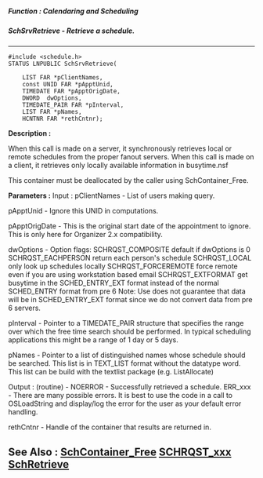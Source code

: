 ##### Function : Calendaring and Scheduling
##### SchSrvRetrieve - Retrieve a schedule.
---
```
#include <schedule.h>
STATUS LNPUBLIC SchSrvRetrieve(

	LIST FAR *pClientNames,
	const UNID FAR *pApptUnid,
	TIMEDATE FAR *pApptOrigDate,
	DWORD  dwOptions,
	TIMEDATE_PAIR FAR *pInterval,
	LIST FAR *pNames,
	HCNTNR FAR *rethCntnr);
```
**Description :**

When this call is made on a server, it synchronously retrieves local or remote 
schedules from the proper fanout servers. When this call is made on a client, 
it retrieves only locally available information in busytime.nsf

This container must be deallocated by the caller using SchContainer_Free.

**Parameters :**
Input :
pClientNames  -  List of users making query.

pApptUnid  -  Ignore this UNID in computations.

pApptOrigDate  -  This is the original start date of the appointment to ignore. This is only here for Organizer 2.x compatibility.

dwOptions  -  Option flags:
SCHRQST_COMPOSITE          default if dwOptions is 0
SCHRQST_EACHPERSON       return each person's schedule
SCHRQST_LOCAL                  only look up schedules locally
SCHRQST_FORCEREMOTE force remote even if you are using workstation based email
SCHRQST_EXTFORMAT get busytime in the SCHED_ENTRY_EXT format instead of the normal SCHED_ENTRY format from pre 6 Note: Use does not guarantee that data will be in SCHED_ENTRY_EXT format since we do not convert data from pre 6 servers.

pInterval  -  Pointer to a TIMEDATE_PAIR structure that specifies the range over which the free time search should be performed. In typical scheduling applications this might be a range of 1 day or 5 days.

pNames  -  Pointer to a list of distinguished names whose schedule should be searched. This list is in TEXT_LIST format without the datatype word. This list can be build with the textlist package (e.g. ListAllocate)

Output :
(routine)  -  NOERROR - Successfully retrieved a schedule.
ERR_xxx - There are many possible errors. It is best to use the code in a call to OSLoadString and display/log the error for the user as your default error handling.


rethCntnr  -  Handle of the container that results are returned in.


**See Also :**
[SchContainer_Free](/domino-c-api-docs/reference/Func/SchContainer_Free)
[SCHRQST_xxx](/domino-c-api-docs/reference/Symb/SCHRQST_xxx)
[SchRetrieve](/domino-c-api-docs/reference/Func/SchRetrieve)
---
